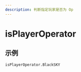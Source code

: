 ```yaml
---
description: 判断指定玩家是否为 Op
---
```


# isPlayerOperator

## 示例

```text
isPlayerOperator.BlackSKY
```



